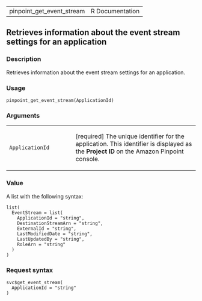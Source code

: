 <table style="width: 100%;">
<tbody>
<tr class="odd">
<td>pinpoint_get_event_stream</td>
<td style="text-align: right;">R Documentation</td>
</tr>
</tbody>
</table>

## Retrieves information about the event stream settings for an application

### Description

Retrieves information about the event stream settings for an
application.

### Usage

    pinpoint_get_event_stream(ApplicationId)

### Arguments

<table>
<colgroup>
<col style="width: 35%" />
<col style="width: 65%" />
</colgroup>
<tbody>
<tr class="odd">
<td><code
id="pinpoint_get_event_stream_:_ApplicationId">ApplicationId</code></td>
<td><p>[required] The unique identifier for the application. This
identifier is displayed as the <strong>Project ID</strong> on the Amazon
Pinpoint console.</p></td>
</tr>
</tbody>
</table>

### Value

A list with the following syntax:

    list(
      EventStream = list(
        ApplicationId = "string",
        DestinationStreamArn = "string",
        ExternalId = "string",
        LastModifiedDate = "string",
        LastUpdatedBy = "string",
        RoleArn = "string"
      )
    )

### Request syntax

    svc$get_event_stream(
      ApplicationId = "string"
    )
